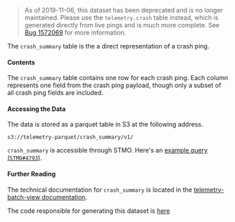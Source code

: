 > As of 2019-11-06, this dataset has been deprecated and is no longer maintained. Please use the `telemetry.crash` table instead, which is generated directly from live pings and is much more complete. See [Bug 1572069](https://bugzilla.mozilla.org/show_bug.cgi?id=1572069) for more information.

The `crash_summary` table is the a direct representation of a crash ping.

#### Contents

The `crash_summary` table contains one row for each crash ping.
Each column represents one field from the crash ping payload,
though only a subset of all crash ping fields are included.

#### Accessing the Data

The data is stored as a parquet table in S3 at the following address.

```
s3://telemetry-parquet/crash_summary/v1/
```

`crash_summary` is accessible through STMO.
Here's an [example query (`STMO#4793`)](https://sql.telemetry.mozilla.org/queries/4793/source).

#### Further Reading

The technical documentation for `crash_summary` is located in the
[telemetry-batch-view documentation](https://github.com/mozilla/telemetry-batch-view/blob/master/docs/CrashSummary.md).

The code responsible for generating this dataset is
[here](https://github.com/mozilla/telemetry-batch-view/blob/master/GRAVEYARD.md#crash-summary)
